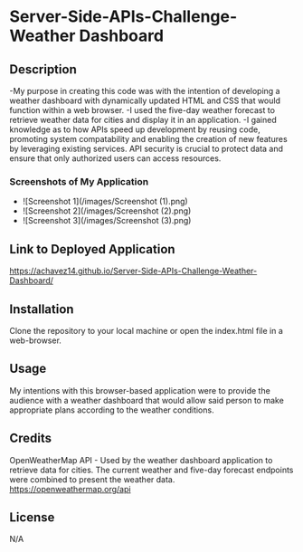 # Server-Side-APIs-Challenge-Weather Dashboard

## Description

-My purpose in creating this code was with the intention of developing a weather dashboard with dynamically updated HTML and CSS that would function within a web browser.
-I used the five-day weather forecast to retrieve weather data for cities and display it in an application.
-I gained knowledge as to how APIs speed up development by reusing code, promoting system compatability and enabling the creation of new features by leveraging existing services. API security is crucial to protect data and ensure that only authorized users can access resources.

### Screenshots of My Application

- ![Screenshot 1](/images/Screenshot (1).png)
- ![Screenshot 2](/images/Screenshot (2).png)
- ![Screenshot 3](/images/Screenshot (3).png)

## Link to Deployed Application

https://achavez14.github.io/Server-Side-APIs-Challenge-Weather-Dashboard/

## Installation

Clone the repository to your local machine or open the index.html file in a web-browser.

## Usage

My intentions with this browser-based application were to provide the audience with a weather dashboard that would allow said person to make appropriate plans according to the weather conditions.

## Credits

OpenWeatherMap API - Used by the weather dashboard application to retrieve data for cities. The current weather and five-day forecast endpoints were combined to present the weather data.
https://openweathermap.org/api

## License

N/A